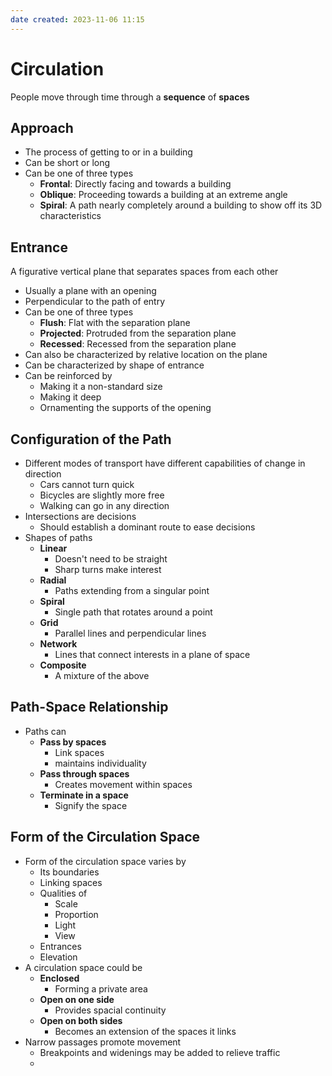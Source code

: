 ```yaml
---
date created: 2023-11-06 11:15
---
```


# Circulation

People move through time through a **sequence** of **spaces**

## Approach

- The process of getting to or in a building
- Can be short or long
- Can be one of three types
  - **Frontal**: Directly facing and towards a building
  - **Oblique**: Proceeding towards a building at an extreme angle
  - **Spiral**: A path nearly completely around a building to show off its 3D characteristics

## Entrance

A figurative vertical plane that separates spaces from each other

- Usually a plane with an opening
- Perpendicular to the path of entry
- Can be one of three types
  - **Flush**: Flat with the separation plane
  - **Projected**: Protruded from the separation plane
  - **Recessed**: Recessed from the separation plane
- Can also be characterized by relative location on the plane
- Can be characterized by shape of entrance
- Can be reinforced by
  - Making it a non-standard size
  - Making it deep
  - Ornamenting the supports of the opening

## Configuration of the Path

- Different modes of transport have different capabilities of change in direction
	- Cars cannot turn quick
	- Bicycles are slightly more free
	- Walking can go in any direction
- Intersections are decisions
	- Should establish a dominant route to ease decisions
- Shapes of paths
	- **Linear**
		- Doesn't need to be straight
		- Sharp turns make interest
	- **Radial**
		- Paths extending from a singular point
	- **Spiral**
		- Single path that rotates around a point
	- **Grid**
		- Parallel lines and perpendicular lines
	- **Network**
		- Lines that connect interests in a plane of space
	- **Composite**
		- A mixture of the above

## Path-Space Relationship

- Paths can
	- **Pass by spaces**
		- Link spaces
		- maintains individuality
	- **Pass through spaces**
		- Creates movement within spaces
	- **Terminate in a space**
		- Signify the space

## Form of the Circulation Space

- Form of the circulation space varies by
	- Its boundaries
	- Linking spaces
	- Qualities of
		- Scale
		- Proportion
		- Light
		- View
	- Entrances
	- Elevation
- A circulation space could be
	- **Enclosed**
		- Forming a private area
	- **Open on one side**
		- Provides spacial continuity
	- **Open on both sides**
		- Becomes an extension of the spaces it links
- Narrow passages promote movement
	- Breakpoints and widenings may be added to relieve traffic
	- 
